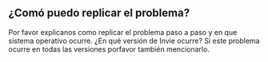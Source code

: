  ## ¿Comó puedo replicar el problema?
 Por favor explicanos como replicar el problema paso a paso y en que sistema operativo ocurre.
 ¿En qué versión de Invie ocurre?
 Si este problema ocurre en todas las versiones porfavor también mencionarlo.
